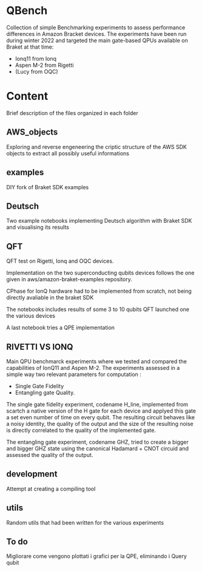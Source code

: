 # QBench
Collection of simple Benchmarking experiments to assess performance differences in Amazon Bracket devices.
The experiments have been run during winter 2022 and targeted the main gate-based QPUs available on Braket at that time:

- Ionq11 from Ionq
- Aspen M-2 from Rigetti
- (Lucy from OQC)

# Content

Brief description of the files organized in each folder

## AWS_objects
Exploring and reverse engeneering the criptic structure of the AWS SDK objects to extract all possibly useful informations

## examples
DIY fork of Braket SDK examples

## Deutsch

Two example notebooks  implementing Deutsch algorithm with Braket SDK and visualising its results

## QFT

QFT test on Rigetti, Ionq and OQC devices.

Implementation on the two superconducting qubits devices follows the one given in  aws/amazon-braket-examples  repository.

CPhase for IonQ hardware had to be implemented from scratch, not being directly avaliable in the braket SDK

The notebooks includes results of some 3 to 10 qubits QFT launched one the various devices

A last notebook tries a QPE implementation

## RIVETTI VS IONQ

Main QPU benchmarck experiments where we tested and compared the capabilities of IonQ11 and Aspen M-2.
The experiments assessed in a simple way two relevant parameters for computation : 
- Single Gate Fidelity 
- Entangling gate Quality.

The single gate fidelity experiment, codename H_line, implemented from scartch a native version of the H gate for each device and applyed this gate a set even number of time on every qubit.
The resulting circuit behaves like a noisy identity, the quality of the output and the size of the resulting noise is directly correlated to the quality of the implemented gate.

The entangling gate experiment, codename GHZ, tried to create a bigger and bigger GHZ state using the canonical Hadamard + CNOT circuid and assessed the quality of the output.

## development

Attempt at creating a compiling tool

## utils

Random utils that had been written for the various experiments


## To do
Migliorare come vengono plottati i grafici per la QPE, eliminando i Query qubit